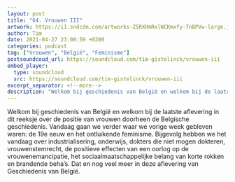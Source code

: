 ```yaml
---
layout: post
title: "64. Vrouwen III"
artwork: https://i1.sndcdn.com/artworks-Z5RXHmRxlWCKmxfy-TnBPVw-large.jpg
author: Tim
date: 2021-04-27 23:08:59 +0200
categories: podcast
tag: ["Vrouwen", "België", "Feminisme"]
postsoundcoud_url: https://soundcloud.com/tim-gistelinck/vrouwen-iii
embed_player:
  type: soundcloud
  src: https://soundcloud.com/tim-gistelinck/vrouwen-iii
excerpt_separator: <!--more-->
description: "Welkom bij geschiedenis van België en welkom bij de laatste aflevering in dit reeksje over de positie van vrouwen doorheen de Belgische geschiedenis."
---
```

Welkom bij geschiedenis van België en welkom bij de laatste aflevering in dit reeksje over de positie van vrouwen doorheen de Belgische geschiedenis. Vandaag gaan we verder waar we vorige week gebleven waren: de 19e eeuw en het ontluikende feminisme. Bijgevolg hebben we het vandaag over industrialisering, onderwijs, dokters die niet mogen dokteren, vrouwenstemrecht, de positieve effecten van een oorlog op de vrouwenemancipatie, het sociaalmaatschappelijke belang van korte rokken en brandende beha’s. Dat en nog veel meer in deze aflevering van Geschiedenis van België.